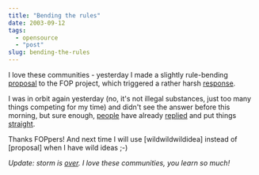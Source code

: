 ```yaml
---
title: "Bending the rules"
date: 2003-09-12
tags: 
  - opensource
  - "post"
slug: bending-the-rules
---
```


I love these communities - yesterday I made a slightly rule-bending [proposal](http://marc.theaimsgroup.com/?l=fop-dev&m=106327328212235&w=2) to the FOP project, which triggered a rather harsh [response](http://marc.theaimsgroup.com/?l=fop-dev&m=106328403023006&w=2).

I was in orbit again yesterday (no, it's not illegal substances, just too many things competing for my time) and didn't see the answer before this morning, but sure enough, [people](http://marc.theaimsgroup.com/?l=fop-dev&m=106328860528335&w=2) have already [replied](http://marc.theaimsgroup.com/?l=fop-dev&m=106330268215242&w=2) and put things [straight](http://marc.theaimsgroup.com/?l=fop-dev&m=106330619820195&w=2).

Thanks FOPpers! And next time I will use \[wildwildwildidea\] instead of \[proposal\] when I have wild ideas ;-)

_Update: storm is [over](http://marc.theaimsgroup.com/?l=fop-dev&m=106339266312267&w=2). I love these communities, you learn so much!_
